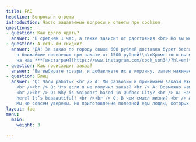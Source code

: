 ```yaml
---
title: FAQ
headline: Вопросы и ответы
introduction: Часто задаваемые вопросы и ответы про cookson
questions:
- question: Как долго ждать?
  answer: 'В среднем 1 час, а также зависит от расстояния <br> Но вы можете забрать и сами.'
- question: А есть ли скидки?
  answer: "ДА! За заказ по городу свыше 600 рублей доставка будет бесплатна!  \nА
    в ближайшие поселения при заказе от 1500 рублей!\n\nКроме того вы можете подписаться
    на наш ***[инстаграм](https://www.instagram.com/cook_son34/?hl=en)***, там мы частенько устраиваем интересные квесты на получение хорошей скидки!!"
- question: Как происходит заказ?
  answer: 'Вы выбирате товары, и добавляете их в корзину, затем нажимаете оформить заказ. Для  удобства мы уже заполнили неважные поля, но необходимо дописать информацию для связи и адреса доставки. Вписывать можно что угодно и куда угодно главное, оставить контакты.  Оплата курьеру, при доставке или самовывозе. Если вы оставите свой email то вам прийдет чек.'
- question: Блиц
  answer: 'Q: Часы работы? <br /> A: Мы развозим и принимаем заказы ежедневно с 11.00 до 21.00  <br /><br /> Q: Вы готовите сами? И все свежее? <br /> A: Да, буквально - прямо с грядки.
    <br /><br /> Q: Что если я не получил заказ? <br /> A: Возможно нам показалось что вы робот, или вы не заполнили необходимые поля.
    <br /><br /> Q: Why is Snipcart based in Québec City? <br /> A: Have you been
    here? It’s beaaautiful! <br /><br /> Q: В чем смысл жизни? <br /> A:
    Мы не совсем уверены. Но приготовление полезной еды людям, которых мы любим, кажется достаточно значимый смысл.'
layout: faq
menu:
  main:
    weight: 3

---
```

